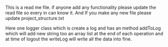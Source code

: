 This is a read me file. if anyone add any functionality please update the read file so every in can know it. And If you make any new file please update project_structure.txt

Here one logger class which is create a log and has an method addToLog which will add new string too an array list at the end of each operation and at time of logout the writeLog will write all the data into fine.
